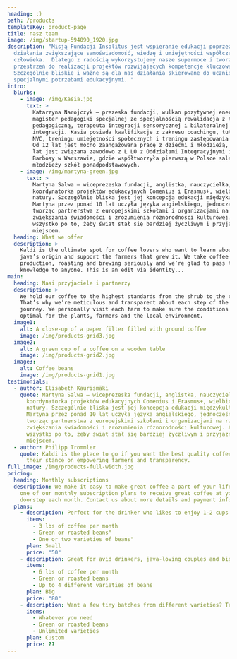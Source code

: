 ```yaml
---
heading: :)
path: /products
templateKey: product-page
title: nasz team
image: /img/startup-594090_1920.jpg
description: "Misją Fundacji Insolitus jest wspieranie edukacji poprzez
  działania zwiększające samoświadomość, wiedzę i umiejętności współczesnego
  człowieka.  Dlatego z radością wykorzystujemy nasze supermoce i tworzymy
  przestrzeń do realizacji projektów rozwijających kompetencje kluczowe.
  Szczególnie bliskie i ważne są dla nas działania skierowane do uczniów ze
  specjalnymi potrzebami edukacyjnymi. "
intro:
  blurbs:
    - image: /img/Kasia.jpg
      text: >
        Katarzyna Narojczyk – prezeska fundacji, wulkan pozytywnej energii,
        magister pedagogiki specjalnej ze specjalnością rewalidacja z terapią
        pedagogiczną, terapeuta integracji sensorycznej i bilateralnej
        integracji. Kasia posiada kwalifikacje z zakresu coachingu, tutoringu,
        NVC, treningu umiejętności społecznych i treningu zastępowania agresji.
        Od 12 lat jest mocno zaangażowana pracę z dziećmi i młodzieżą, a od 3
        lat jest związana zawodowo z L LO z Oddziałami Integracyjnymi im. Ruy
        Barbosy w Warszawie, gdzie współtworzyła pierwszą w Polsce salę SI dla
        młodzieży szkół ponadpodstawowych.
    - image: /img/martyna-green.jpg
      text: >
        Martyna Salwa – wiceprezeska fundacji, anglistka, nauczycielka,
        koordynatorka projektów edukacyjnych Comenius i Erasmus+, wielbicielka
        natury. Szczególnie bliska jest jej koncepcja edukacji międzykulturowej.
        Martyna przez ponad 10 lat uczyła języka angielskiego, jednocześnie
        tworząc partnerstwa z europejskimi szkołami i organizacjami na rzecz
        zwiększania świadomości i zrozumienia różnorodności kulturowej. A to
        wszystko po to, żeby świat stał się bardziej życzliwym i przyjaznym
        miejscem.
  heading: What we offer
  description: >
    Kaldi is the ultimate spot for coffee lovers who want to learn about their
    java’s origin and support the farmers that grew it. We take coffee
    production, roasting and brewing seriously and we’re glad to pass that
    knowledge to anyone. This is an edit via identity...
main:
  heading: Nasi przyjaciele i partnerzy
  description: >
    We hold our coffee to the highest standards from the shrub to the cup.
    That’s why we’re meticulous and transparent about each step of the coffee’s
    journey. We personally visit each farm to make sure the conditions are
    optimal for the plants, farmers and the local environment.
  image1:
    alt: A close-up of a paper filter filled with ground coffee
    image: /img/products-grid3.jpg
  image2:
    alt: A green cup of a coffee on a wooden table
    image: /img/products-grid2.jpg
  image3:
    alt: Coffee beans
    image: /img/products-grid1.jpg
testimonials:
  - author: Elisabeth Kaurismäki
    quote: Martyna Salwa – wiceprezeska fundacji, anglistka, nauczycielka,
      koordynatorka projektów edukacyjnych Comenius i Erasmus+, wielbicielka
      natury. Szczególnie bliska jest jej koncepcja edukacji międzykulturowej.
      Martyna przez ponad 10 lat uczyła języka angielskiego, jednocześnie
      tworząc partnerstwa z europejskimi szkołami i organizacjami na rzecz
      zwiększania świadomości i zrozumienia różnorodności kulturowej. A to
      wszystko po to, żeby świat stał się bardziej życzliwym i przyjaznym
      miejscem.
  - author: Philipp Trommler
    quote: Kaldi is the place to go if you want the best quality coffee. I love
      their stance on empowering farmers and transparency.
full_image: /img/products-full-width.jpg
pricing:
  heading: Monthly subscriptions
  description: We make it easy to make great coffee a part of your life. Choose
    one of our monthly subscription plans to receive great coffee at your
    doorstep each month. Contact us about more details and payment info.
  plans:
    - description: Perfect for the drinker who likes to enjoy 1-2 cups per day.
      items:
        - 3 lbs of coffee per month
        - Green or roasted beans"
        - One or two varieties of beans"
      plan: Small
      price: "50"
    - description: Great for avid drinkers, java-loving couples and bigger crowds
      items:
        - 6 lbs of coffee per month
        - Green or roasted beans
        - Up to 4 different varieties of beans
      plan: Big
      price: "80"
    - description: Want a few tiny batches from different varieties? Try our custom plan
      items:
        - Whatever you need
        - Green or roasted beans
        - Unlimited varieties
      plan: Custom
      price: ??
---
```

